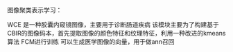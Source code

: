 图像聚类表示学习：

WCE 是一种胶囊内窥镜图像，主要用于诊断肠道疾病
该模块主要为了构建基于CBIR的图像码本，首先提取图像的颜色特征和纹理特征，利用一种改进的kmeans算法 FCM进行训练
可以生成医学图像的向量，用于做ann召回
